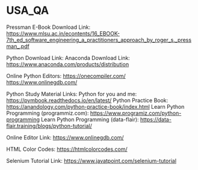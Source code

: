 # USA_QA
Pressman E-Book Download Link: https://www.mlsu.ac.in/econtents/16_EBOOK-7th_ed_software_engineering_a_practitioners_approach_by_roger_s._pressman_.pdf

Python Download Link: Anaconda Download Link: https://www.anaconda.com/products/distribution

Online Python Editors:
https://onecompiler.com/
https://www.onlinegdb.com/

Python Study Material Links:
Python for you and me: https://pymbook.readthedocs.io/en/latest/
Python Practice Book: https://anandology.com/python-practice-book/index.html
Learn Python Programming (programmiz.com): https://www.programiz.com/python-programming
Learn Python Programming (data-flair): https://data-flair.training/blogs/python-tutorial/

Online Editor Link: https://www.onlinegdb.com/

HTML Color Codes: https://htmlcolorcodes.com/

Selenium Tutorial Link: https://www.javatpoint.com/selenium-tutorial
